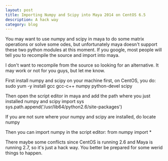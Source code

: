```yaml
---
layout: post
title: Importing Numpy and Scipy into Maya 2014 on CentOS 6.5
description: A hack way
category: blog
---
```

You may want to use numpy and scipy in maya to do some matrix operations or solve some odes, but unfortunately maya doesn't support these two python modules at this moment. If you google, most people will tell you to recompile the source and import into maya. 

I don't want to recompile from the source so looking for an alternative. It may work or not for you guys, but let me know.

First install numpy and scipy on your machine first, on CentOS, you do:
	sudo yum -y install gcc gcc-c++ numpy python-devel scipy

Then open the script editor in maya and add the path where you just installed numpy and scipy
	import sys
	sys.path.append('/usr/lib64/python2.6/site-packages')

If you are not sure where your numpy and scipy are installed, do
	locate numpy

Then you can import numpy in the script editor:
	from numpy import *

There maybe some conflicts since CentOS is running 2.6 and Maya is running 2.7, so it's just a hack way. You better be prepared for some werid things to happen.





